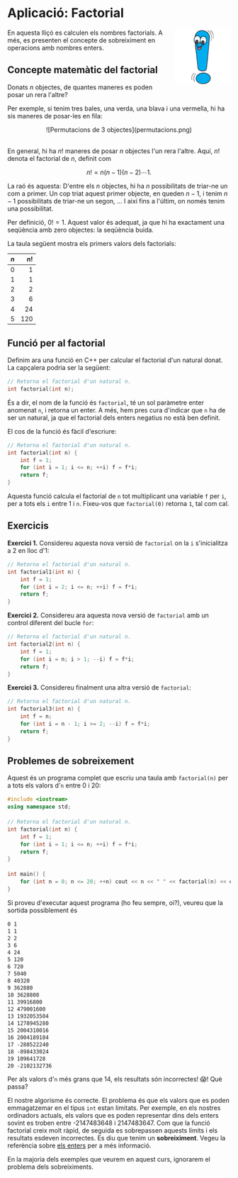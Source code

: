 # Aplicació: Factorial

<img src='./factorial.png' style='height: 9em; float: right; margin: 0 0 1em 1em;'/>

En aquesta lliçó es calculen els nombres factorials. A més, es presenten
el concepte de sobreiximent en operacions amb nombres enters.


## Concepte matemàtic del factorial

Donats $n$ objectes, de quantes maneres es poden posar un rera l'altre?

Per exemple, si tenim tres bales, una verda, una blava i una vermella,
hi ha sis maneres de posar-les en fila:

<center>
![Permutacions de 3 objectes](permutacions.png)
</center>
<br/>

En general, hi ha $n!$ maneres de posar $n$ objectes
l'un rera l'altre. Aquí, $n!$ denota el factorial de $n$, definit com

$$n!=n(n-1)(n-2)\cdots 1.$$

La raó és aquesta: D'entre els $n$ objectes, hi ha $n$ possibilitats de
triar-ne un com a primer. Un cop triat aquest primer objecte, en queden
$n-1$, i tenim $n-1$ possibilitats de triar-ne un segon, ... I així
fins a l'últim, on només tenim una possibilitat.

Per definició, $0!=1$. Aquest valor és adequat, ja que hi ha exactament
una seqüència amb zero objectes: la seqüència buida.

La taula següent mostra els primers valors dels factorials:

|$n$   |$n!$ |
|------|----:|
| 0    | 1   |
| 1    | 1   |
| 2    | 2   |
| 3    | 6   |
| 4    | 24  |
| 5    | 120 |


## Funció per al factorial

Definim ara una funció en C++ per calcular el factorial d'un natural donat.
La capçalera podria ser la següent:

```c++
// Retorna el factorial d'un natural n.
int factorial(int n);
```

És a dir, el nom de la funció és `factorial`, té un sol paràmetre enter
anomenat `n`, i retorna un enter. A més, hem pres cura d'indicar que
`n` ha de ser un natural, ja que el factorial dels enters negatius no
està ben definit.

El cos de la funció és fàcil d'escriure:

```c++
// Retorna el factorial d'un natural n.
int factorial(int n) {
    int f = 1;
    for (int i = 1; i <= n; ++i) f = f*i;
    return f;
}
```

Aquesta funció calcula el factorial de `n` tot multiplicant
una variable `f` per `i`, per a tots els `i` entre 1 i `n`.
Fixeu-vos que `factorial(0)` retorna `1`, tal com cal.


## Exercicis

**Exercici 1.** Considereu aquesta nova versió de `factorial` on la `i`
s'inicialitza a 2 en lloc d'1:

```c++
// Retorna el factorial d'un natural n.
int factorial1(int n) {
    int f = 1;
    for (int i = 2; i <= n; ++i) f = f*i;
    return f;
}
```

<div id='quiz1'></div>

<script type="text/coffeescript">

quiz1 =
  type: "SingleChoice"
  text: "És correcte?"
  choices: [
      text: "Sí."
      correct: true
    ,
      text: "No."
      correct: false
  ]

window.quiz quiz1, "quiz1"

</script>


**Exercici 2.** Considereu ara aquesta nova versió de `factorial`
amb un control diferent del bucle `for`:

```c++
// Retorna el factorial d'un natural n.
int factorial2(int n) {
    int f = 1;
    for (int i = n; i > 1; --i) f = f*i;
    return f;
}
```

<div id='quiz2'></div>

<script type="text/coffeescript">

quiz2 =
  type: "SingleChoice"
  text: "És correcte?"
  choices: [
      text: "Sí."
      correct: true
    ,
      text: "No."
      correct: false
  ]

window.quiz quiz2, "quiz2"

</script>


**Exercici 3.** Considereu finalment una altra versió de `factorial`:

```c++
// Retorna el factorial d'un natural n.
int factorial3(int n) {
    int f = n;
    for (int i = n - 1; i >= 2; --i) f = f*i;
    return f;
}
```

<div id='quiz3'></div>

<script type="text/coffeescript">

quiz3 =
  type: "SingleChoice"
  text: "És correcte?"
  choices: [
      text: "Sí."
      correct: false
    ,
      text: "No."
      correct: true
  ]

window.quiz quiz3, "quiz3"

</script>




## Problemes de sobreixement

Aquest és un programa complet que escriu una taula amb `factorial(n)`
per a tots els valors d'`n` entre 0 i 20:


```c++
#include <iostream>
using namespace std;

// Retorna el factorial d'un natural n.
int factorial(int n) {
    int f = 1;
    for (int i = 1; i <= n; ++i) f = f*i;
    return f;
}

int main() {
    for (int n = 0; n <= 20; ++n) cout << n << " " << factorial(n) << endl;
}
```

Si proveu d'executar aquest programa (ho feu sempre, oi?), veureu que la sortida possiblement és

```text
0 1
1 1
2 2
3 6
4 24
5 120
6 720
7 5040
8 40320
9 362880
10 3628800
11 39916800
12 479001600
13 1932053504
14 1278945280
15 2004310016
16 2004189184
17 -288522240
18 -898433024
19 109641728
20 -2102132736
```

Per als valors d'`n` més grans que 14, els resultats són incorrectes! 😱! Què passa?

El nostre algorisme és correcte. El problema és que els valors que es
poden emmagatzemar en el tipus `int` estan limitats. Per exemple, en
els nostres ordinadors actuals, els valors que es poden representar
dins dels enters sovint es troben entre -2147483648 i 2147483647. Com
que la funció factorial creix molt ràpid, de seguida es sobrepassen
aquests límits i els resultats esdeven incorrectes. Es diu que tenim un
**sobreiximent**. Vegeu la referència sobre [els
enters](ip/referencies/ints.html) per a més informació.

En la majoria dels exemples que veurem en aquest curs, ignorarem el problema
dels sobreiximents.


<Autors autors="jpetit roura"/>

